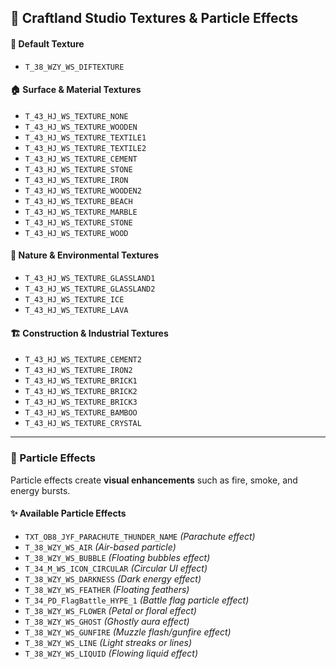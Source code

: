 ## 🎨 Craftland Studio Textures & Particle Effects

#### 📌 Default Texture  
- `T_38_WZY_WS_DIFTEXTURE`  

#### 🏠 Surface & Material Textures  
- `T_43_HJ_WS_TEXTURE_NONE`  
- `T_43_HJ_WS_TEXTURE_WOODEN`  
- `T_43_HJ_WS_TEXTURE_TEXTILE1`  
- `T_43_HJ_WS_TEXTURE_TEXTILE2`  
- `T_43_HJ_WS_TEXTURE_CEMENT`  
- `T_43_HJ_WS_TEXTURE_STONE`  
- `T_43_HJ_WS_TEXTURE_IRON`  
- `T_43_HJ_WS_TEXTURE_WOODEN2`  
- `T_43_HJ_WS_TEXTURE_BEACH`  
- `T_43_HJ_WS_TEXTURE_MARBLE`  
- `T_43_HJ_WS_TEXTURE_STONE`  
- `T_43_HJ_WS_TEXTURE_WOOD`  

#### 🌿 Nature & Environmental Textures  
- `T_43_HJ_WS_TEXTURE_GLASSLAND1`  
- `T_43_HJ_WS_TEXTURE_GLASSLAND2`  
- `T_43_HJ_WS_TEXTURE_ICE`  
- `T_43_HJ_WS_TEXTURE_LAVA`  

#### 🏗️ Construction & Industrial Textures  
- `T_43_HJ_WS_TEXTURE_CEMENT2`  
- `T_43_HJ_WS_TEXTURE_IRON2`  
- `T_43_HJ_WS_TEXTURE_BRICK1`  
- `T_43_HJ_WS_TEXTURE_BRICK2`  
- `T_43_HJ_WS_TEXTURE_BRICK3`  
- `T_43_HJ_WS_TEXTURE_BAMBOO`  
- `T_43_HJ_WS_TEXTURE_CRYSTAL`  

---

### 💨 Particle Effects  

Particle effects create **visual enhancements** such as fire, smoke, and energy bursts.  

#### ✨ Available Particle Effects  
- `TXT_OB8_JYF_PARACHUTE_THUNDER_NAME` *(Parachute effect)*  
- `T_38_WZY_WS_AIR` *(Air-based particle)*  
- `T_38_WZY_WS_BUBBLE` *(Floating bubbles effect)*  
- `T_34_M_WS_ICON_CIRCULAR` *(Circular UI effect)*  
- `T_38_WZY_WS_DARKNESS` *(Dark energy effect)*  
- `T_38_WZY_WS_FEATHER` *(Floating feathers)*  
- `T_34_PD_FlagBattle_HYPE_1` *(Battle flag particle effect)*  
- `T_38_WZY_WS_FLOWER` *(Petal or floral effect)*  
- `T_38_WZY_WS_GHOST` *(Ghostly aura effect)*  
- `T_38_WZY_WS_GUNFIRE` *(Muzzle flash/gunfire effect)*  
- `T_38_WZY_WS_LINE` *(Light streaks or lines)*  
- `T_38_WZY_WS_LIQUID` *(Flowing liquid effect)*  